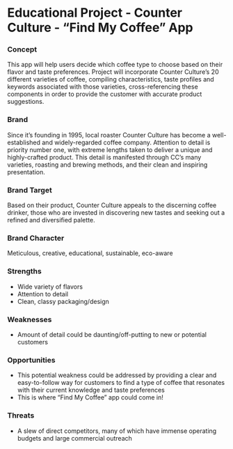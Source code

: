 # Educational Project - Counter Culture - “Find My Coffee” App

### Concept
This app will help users decide which coffee type to choose based on their flavor and taste preferences. Project will incorporate Counter Culture’s 20 different varieties of coffee, compiling characteristics, taste profiles and keywords associated with those varieties, cross-referencing these components in order to provide the customer with accurate product suggestions.

### Brand
Since it’s founding in 1995, local roaster Counter Culture has become a well-established and widely-regarded coffee company. Attention to detail is priority number one, with extreme lengths taken to deliver a unique and highly-crafted product. This detail is manifested through CC’s many varieties, roasting and brewing methods, and their clean and inspiring presentation.

### Brand Target
Based on their product, Counter Culture appeals to the discerning coffee drinker, those who are invested in discovering new tastes and seeking out a refined and diversified palette.

### Brand Character
Meticulous, creative, educational, sustainable, eco-aware

### Strengths
- Wide variety of flavors
- Attention to detail
- Clean, classy packaging/design

### Weaknesses
- Amount of detail could be daunting/off-putting to new or potential customers

### Opportunities
- This potential weakness could be addressed by providing a clear and easy-to-follow way for customers to find a type of coffee that resonates with their current knowledge and taste preferences
- This is where “Find My Coffee” app could come in!

### Threats
- A slew of direct competitors, many of which have immense operating budgets and large commercial outreach
